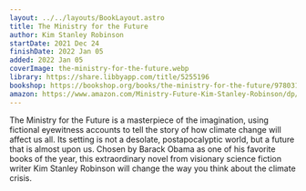 ```yaml
---
layout: ../../layouts/BookLayout.astro
title: The Ministry for the Future
author: Kim Stanley Robinson
startDate: 2021 Dec 24
finishDate: 2022 Jan 05
added: 2022 Jan 05
coverImage: the-ministry-for-the-future.webp
library: https://share.libbyapp.com/title/5255196
bookshop: https://bookshop.org/books/the-ministry-for-the-future/9780316300131
amazon: https://www.amazon.com/Ministry-Future-Kim-Stanley-Robinson/dp/0316300136
---
```


The Ministry for the Future is a masterpiece of the imagination, using fictional eyewitness accounts to tell the story of how climate change will affect us all. Its setting is not a desolate, postapocalyptic world, but a future that is almost upon us. Chosen by Barack Obama as one of his favorite books of the year, this extraordinary novel from visionary science fiction writer Kim Stanley Robinson will change the way you think about the climate crisis.  
